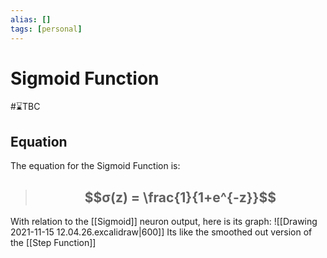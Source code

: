 ```yaml
---
alias: []
tags: [personal]
---
```

# Sigmoid Function
#⌛TBC 
## Equation
The equation for the Sigmoid Function is:
>## $$σ(z) = \frac{1}{1+e^{-z}}$$

With relation to the [[Sigmoid]] neuron output, here is its graph:
![[Drawing 2021-11-15 12.04.26.excalidraw|600]]
Its like the smoothed out version of the [[Step Function]]